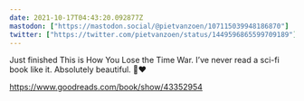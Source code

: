 ```yaml
---
date: 2021-10-17T04:43:20.092877Z
mastodon: ["https://mastodon.social/@pietvanzoen/107115039948186870"]
twitter: ["https://twitter.com/pietvanzoen/status/1449596865599709189"]
---
```

Just finished This is How You Lose the Time War. I’ve never read a sci-fi book like it. Absolutely beautiful. 💙❤️

https://www.goodreads.com/book/show/43352954

